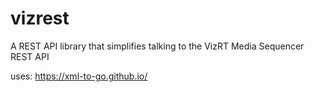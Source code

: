 # vizrest
A REST API library that simplifies talking to the VizRT Media Sequencer REST API

uses: https://xml-to-go.github.io/
